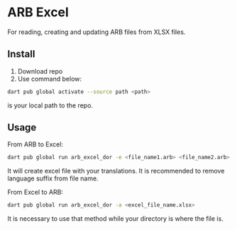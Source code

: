 # ARB Excel

For reading, creating and updating ARB files from XLSX files.

## Install
1. Download repo
2. Use command below:
```bash
dart pub global activate --source path <path>
```
<Path> is your local path to the repo.

## Usage

From ARB to Excel:
```bash
dart pub global run arb_excel_dor -e <file_name1.arb> <file_name2.arb> …
```

It will create excel file with your translations.
It is recommended to remove language suffix from file name.

From Excel to ARB:
```bash
dart pub global run arb_excel_dor -a <excel_file_name.xlsx>
```
It is necessary to use that method while your directory is where the file is.
